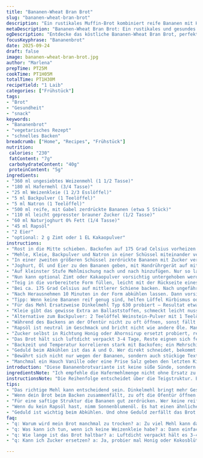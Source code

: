 ```yaml
---
title: "Bananen-Wheat Bran Brot"
slug: "bananen-wheat-bran-brot"
description: "Ein rustikales Muffin-Brot kombiniert reife Bananen mit Hafermehl und Weizenkleie. Die leichte Säure von Joghurt und das Backpulver mit Natron sorgen für die perfekte Lockerung. Statt normalem Weizenmehl lässt sich auch Dinkelmehl nutzen, für mehr Geschmack. Die Backzeit variiert je nach Ofentyp; am besten auf das Geräusch achten, wenn der Ofen leise knistert, und die Stäbchenprobe nicht vergessen. Ein kleiner Dreh mit Zimt oder Kakao gibt dem Ganzen eine persönliche Note. Ölauswahl und Zuckerart verändern das Mundgefühl. Geduld gehört dazu: erst kalt anschneiden, sonst bricht es. "
metaDescription: "Bananen-Wheat Bran Brot: Ein rustikales und gesundes Rezept für ein leckeres Brot mit Bananen, Hafermehl und Weizenkleie."
ogDescription: "Entdecke das köstliche Bananen-Wheat Bran Brot, perfekt für einen gesunden Snack oder zum Frühstück."
focusKeyphrase: "Bananenbrot"
date: 2025-09-24
draft: false
image: bananen-wheat-bran-brot.jpg
author: "Marlena"
prepTime: PT25M
cookTime: PT1H05M
totalTime: PT1H30M
recipeYield: "1 Laib"
categories: ["Frühstück"]
tags:
- "Brot"
- "Gesundheit"
- "snack"
keywords:
- "Bananenbrot"
- "vegetarisches Rezept"
- "schnelles Backen"
breadcrumb: ["Home", "Recipes", "Frühstück"]
nutrition: 
 calories: "230"
 fatContent: "7g"
 carbohydrateContent: "40g"
 proteinContent: "5g"
ingredients:
- "360 ml ungesiebtes Weizenmehl (1 1/2 Tasse)"
- "180 ml Hafermehl (3/4 Tasse)"
- "25 ml Weizenkleie (1 2/3 Esslöffel)"
- "5 ml Backpulver (1 Teelöffel)"
- "5 ml Natron (1 Teelöffel)"
- "500 ml reife, mit Gabel zerdrückte Bananen (etwa 5 Stück)"
- "110 ml leicht gepresster brauner Zucker (1/2 Tasse)"
- "60 ml Naturjoghurt 0% Fett (1/4 Tasse)"
- "45 ml Rapsöl"
- "2 Eier"
- "optional: 2 g Zimt oder 1 EL Kakaopulver"
instructions:
- "Rost in die Mitte schieben. Backofen auf 175 Grad Celsius vorheizen. Kastenform 25x10 cm mit Butter einfetten, dann mit Backpapier auslegen. Papier über zwei Seiten randhoch lassen, damit das Brot später leicht rausgeht."
- "Mehle, Kleie, Backpulver und Natron in einer Schüssel miteinander vermischen. Gut vermengen, damit keine Klumpen zurückbleiben. Zur Seite stellen. Wichtig: Backpulver und Natron halten Reife. Nicht zu früh mischen, sonst Wirkung reduziert."
- "In einer zweiten größeren Schüssel zerdrückte Bananen mit Zucker verrühren, bis sich die grobe Süße verteilt hat. Nicht zu lange mixen, sonst wird alles zu flüssig."
- "Joghurt, Öl und Eier zu den Bananen geben, mit Handrührgerät auf mittlerer Geschwindigkeit kurz verrühren, bis alles homogen wirkt. Nicht überschlagen, man will keine Luftbläschen zerstoßen."
- "Auf kleinster Stufe Mehlmischung nach und nach hinzufügen. Nur so lange rühren, bis gerade eben die trockenen Teile verschwunden sind. Übermischen macht das Brot zäh und kompakt."
- "Nun kann optional Zimt oder Kakaopulver vorsichtig untergehoben werden für eine geschmackliche Variation. So etwas macht viel her, ohne die Technik zu verändern."
- "Teig in die vorbereitete Form füllen, leicht mit der Rückseite eines Löffels oder Teigkarte glatt streichen. Nicht drücken, das Volumen soll bleiben."
- "Bei ca. 175 Grad Celsius auf mittlerer Schiene backen. Nach ungefähr 1 Stunde und 5 Minuten die Stäbchenprobe machen. Zahnstocher hineinstecken, soll sauber herauskommen. Wenn nicht, nochmal 5 Minuten geben. Keine Angst vor leicht gebräunter Kruste, die riecht wunderbar nach geröstetem Zucker und Banane."
- "Nach Herausnehmen 10 Minuten in der Form abkühlen lassen. Dann vorsichtig das Brot mit Hilfe der Papierstreifen herausheben und auf einem Gitter komplett auskühlen lassen. Warm anschneiden macht matschige Krümel, da habe ich selbst viel Lehrgeld bezahlt."
- "Tipp: Wenn keine Bananen reif genug sind, helfen Löffel Kürbismus oder Apfelmus als Teilersatz. Das verändert den Geschmack, aber macht das Brot saftig. Auch Walnüsse oder Sonnenblumenkerne sind nette Zugaben, dann aber leicht die Flüssigkeit reduzieren."
- "Für das Mehl Ersatzweise Dinkelmehl Typ 630 probiert – Resultat etwas nussiger, aber auch luftiger. Hafermehl kann selbst gemahlen werden, wenn grob gemahlene Haferflocken in der Küchenmaschine zerkleinert werden."
- "Kleie gibt das gewisse Extra an Ballaststoffen, schmeckt leicht nussig, kann auch gegen feines Haferkleie ausgetauscht werden."
- "Alternative zum Backpulver: 2 Teelöffel Weinstein-Pulver mit 1 Teelöffel Natron mischen, sorgt für moderate Säure und Luftigkeit."
- "Während des Backens an der Ofentür nicht zu oft öffnen, sonst fällt das Brot zusammen. Die richtige Textur fühlt sich auf der Oberfläche leicht elastisch an, nicht hart. Ein leichtes Klopfen auf die Kruste gibt ein hohles Geräusch von sich, wenn der Teig durch ist."
- "Rapsöl ist neutral im Geschmack und bricht nicht wie andere Öle. Man kann auch mildes Sonnenblumenöl nehmen. Kein Olivenöl, sonst wird es ungewöhnlich aromatisch."
- "Zucker selbst in Richtung Honig oder Ahornsirup ersetzt probiert, resultat wechselhaft, meist klebriger und dunkler. Brauner Zucker ist ein guter Kompromiss."
- "Das Brot hält sich luftdicht verpackt 3-4 Tage, Reste eignen sich fein getoastet zum Frühstück oder als Snack mit Butter."
- "Backzeit und Temperatur korrelieren stark mit Backofen; ein Mehrschichtbackofen oder ein Umluftofen verlangt meist eine Reduktion auf 160-170 Grad. Auf Geräusche achten; wenn das knisternde Arbeiten der Kruste nachlässt, steigert sich das Aroma."
- "Geduld beim Abkühlen ist das A und O. Wer direkt schneidet, bekommt eine zerfaserte Krume, die zwischen den Fingern klebt. Ich mache es immer rückwärts."
- "Bewährt sich nicht nur wegen der Bananen, sondern auch stückige Textur, die garantiert nicht zu süß wirkt."
- "Manchmal ein Hauch Vanille oder eine Prise Salz geben den letzten Kick, aber Geschmackssache. Hausgemacht heißt experimentieren."
introduction: "Diese Bananenbrotvariante ist keine süße Sünde, sondern ein Brot, das im Laufe der Zeit seine Struktur gefunden hat. Bei zu viel Mehl wird es trocken, bei zu wenig klebrig. Die ausgesuchten Zutaten sorgen für eine Balance zwischen Weichheit und Biss. Ich kann behaupten, die richtige Backtemperatur zu finden, ist immer eine Mischung aus Rohstoffen, Temperatur und Zeit. Experimentieren mit Zimt oder etwas Kakao sorgt für Variation. Eine Methode ist, immer kleine Mengen zu testen, um Fehlerquellen auszuschließen. Banane, Zucker, Backtriebmittel im Einklang – nur dann funktioniert es und das Endprodukt kühlt nicht klebrig ab. Die beiliegende Methode ist das Ergebnis meiner Versuche, mit genau dosierten Mengen ein sättigendes, schnelles Brot für Zwischendurch zu schaffen."
ingredientsNote: "Ich empfehle die Hafermehlmenge nicht ohne Ersatz zu verändern, da Hafermehl Feuchtigkeit bindet und die Krume mit beeinflusst. Falls kein Hafermehl zur Hand, kann man grob zermahlene Haferflocken kurz in der Küchenmaschine mahlen. Die Weizenkleie bringt Textur und Ballaststoffe ins Spiel, kann durch feine Haferkleie ersetzt werden – das ändert jedoch die Dichte leicht. Beim Backpulver auf Frische achten, weiße Klumpen sind ein Zeichen für veraltetes Pulver. Die Kombination von Backpulver und Natron bewirkt eine optimale Triebkraft durch die Säure der Bananen und des Joghurts. Zucker kann je nach Geschmack durch Kokosblütenzucker ersetzt werden, verändert aber die Farbe. Öl sollte neutral im Geschmack sein, Rapsöl ist meine erste Wahl, aber Sonnenblumenöl ist eine Alternative. Eier sollten Zimmertemperatur haben, sonst schränkt das die Emulgierung ein und das Gebäck wird inkonsistent. Joghurt kann durch Kefir oder Buttermilch ersetzt werden, wichtig ist der Säuregehalt für das Backtriebmittel. Banane sollte wirklich sehr reif, fast überreif sein, sonst fehlt die natürliche Süße und Feuchtigkeit. Längeres Pürieren der Bananen reduziert die Textur, also greif zur Gabel, kein Mixer."
instructionsNote: "Die Reihenfolge entscheidet über die Teigstruktur. Erst die trockenen Zutaten vermengen, um Backtriebmittel zu verteilen. Die Bananen separat mit Zucker und feuchten Zutaten mischen, so vermeidet man Überarbeitungen. Das Unterheben auf niedriger Stufe ist essentiell, sonst zerstört man die aufkommende Luft im Teig. Da man hier keine klassischen Hefeteigstrukturen will, reicht ein kurzzeitiges Mischen. Die Backzeit ist ein Richtwert; neben der Stäbchenprobe hilft auch der Klang der Kruste, der mir aus jahrelanger Praxis verrät, ob das Brot durch ist. Beim Backen den Ofen nicht öffnen, sonst sackt alles zusammen und verliert Spannung. Das Papier in der Form sorgt später für ein einfaches Herausheben, besonders wenn das Brot noch warm ist. Nach dem Backen gebe ich dem Brot immer Zeit, mindestens 10 Minuten in der Form zu bleiben; die Restwärme setzt die Textur. Dann auf einem Rost komplett auskühlen lassen, damit die Feuchtigkeit entweichen kann und keine Schwitzflecken entstehen. Schneiden erst, wenn komplett erkaltet, sonst zerlegt es sich in innen matschige Teilchen. Problematisch ist oft zu früh schneiden, da hilft nur Geduld oder nach kurzer Zeit Toasten. Ganz wichtig: Das Öl vor Gebrauch gut verteilen, nicht am Boden der Form lassen; sonst verbrennt die Kruste zu schnell."
tips:
- "Das richtige Mehl kann entscheidend sein. Dinkelmehl bringt mehr Geschmack mit, während Hafermehl die Feuchtigkeit gut bindet. Experimentiere damit, damit du die perfekte Balance findest."
- "Wenn dein Brot beim Backen zusammenfällt, zu oft die Ofentür öffnen. Der Teig braucht die Hitze. Überprüfe, ob das Brot goldbraun ist. Ein Klopfen auf die Oberfläche sollte hohl klingen."
- "Für eine saftige Struktur die Bananen gut zerdrücken. Wer keine reifen Bananen hat, kann Kürbismus verwenden. Das wirkt sich auf die Süße aus, ist aber eine praktische Alternative."
- "Wenn du kein Rapsöl hast, nimm Sonnenblumenöl. Es hat einen ähnlichen neutralen Geschmack. Achte darauf, dass du das Öl gleichmäßig im Teig verteilst; sonst verbrennt die Kruste."
- "Geduld ist wichtig beim Abkühlen. Und ohne Geduld zerfällt das Brot schnell. Wenn du es gleich anschneidest, wird es matschig. Erst wenn es ganz ausgekühlt ist, schneiden."
faq:
- "q: Warum wird mein Brot manchmal zu trocken? a: Zu viel Mehl kann daran schuld sein. Es in kleiner Menge abmessen. Feuchtigkeit ist wichtig, also immer gleichmäßig mischen."
- "q: Was kann ich tun, wenn ich keine Weizenkleie habe? a: Dann einfach feine Haferkleie nehmen. Das verändert die Dichte. Aber die Ballaststoffe bleiben erhalten."
- "q: Wie lange ist das Brot haltbar? a: Luftdicht verpackt hält es 3-4 Tage. Wenn du es frisch magst, toasten ist eine gute Idee für den Snack zwischendurch. Auch gut mit Butter."
- "q: Kann ich Zucker ersetzen? a: Ja, probier mal Honig oder Kokosblütenzucker. Die Konsistenz verändert sich. Darauf achten, dass es nicht zu klebrig wird."

---
```

